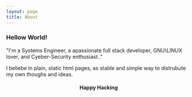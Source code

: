 ```yaml
---
layout: page
title: About
---
```


### Hellow World!

"I'm a Systems Engineer, a apassionate full stack developer, GNU\\LINUX lover, and Cyeber-Security enthusiast.."

I beliebe in plain, static html pages, as stable and simple way to distrubute my own thoughs and ideas.  


<p align="center">
  <script align="center" src="https://www.hackthebox.eu/badge/450688"></script>
</p>

<h4 id="Happy Hacking" align="center">  Happy Hacking </h4>







